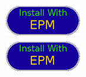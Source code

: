 [![Install with EPM](https://github.com/PixelPlugins/mirror.ecks/blob/master/install-with-epm.png?raw=true)](https://www.google.com)

[![Install with EPM](https://github.com/PixelPlugins/mirror.ecks/blob/master/install-with-epm.png?raw=true)](epminstall:example)
